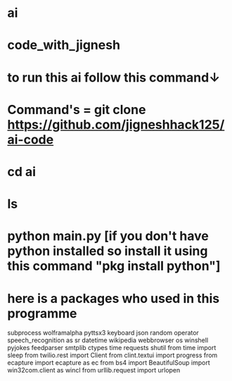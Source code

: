 # ai
# code_with_jignesh
# to run this ai follow this command↓
# Command's = git clone https://github.com/jigneshhack125/ai-code
#             cd ai
#             ls
#             python main.py [if you don't have python installed so install it using this command "pkg install python"]
#             here is a packages who used in this programme
subprocess
wolframalpha
pyttsx3
keyboard
json
random
operator
speech_recognition as sr
datetime
wikipedia
webbrowser
os
winshell
pyjokes
feedparser
smtplib
ctypes
time
requests
shutil
from time import sleep
from twilio.rest import Client
from clint.textui import progress
from ecapture import ecapture as ec
from bs4 import BeautifulSoup
import win32com.client as wincl
from urllib.request import urlopen
